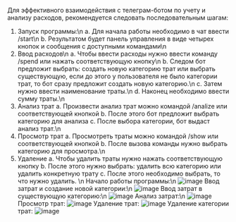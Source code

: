   Для эффективного взаимодействия с телеграм-ботом по учету и анализу расходов, рекомендуется следовать последовательным шагам:
1.	Запуск программы:\n
  a.	Для начала работы необходимо в чат ввести /start\n
  b.	Результатом будет панель управления в виде четырех кнопок и сообщения с доступными командами\n
2.	Ввод расходов\n
  a.	Чтобы ввести расходы нужно ввести команду /spend или нажать соответствующую кнопку\n
  b.	Следом бот предложит выбрать: создать новую категорию трат или выбрать существующую, если до этого у пользователя не было категории трат, то бот сразу предложит создать новую категорию.\n
  c.	Затем нужно ввести наименование траты.\n
  d.	Наконец необходимо ввести сумму траты.\n 
3.	Анализ трат
  a.	Произвести анализ трат можно командой /analize или соответствующей кнопкой
  b.	После этого бот предложит выбрать категорию для анализа
  c.	После выбора категории, бот выдаст анализ трат.\n
4.	Просмотр трат
  a.	Просмотреть траты можно командой /show или соответствующей кнопкой
  b.	После вызова команды нужно выбрать категорию для просмотра.\n
5.	Удаление
  a.	Чтобы удалить траты нужно нажать соответствующую кнопку
  b.	После этого нужно выбрать: удалить всю категорию или удалить конкретную трату
  c.	После этого необходимо выбрать, то что нужно удалить. \n
Начало работы программы:\n
![image](https://github.com/ogdura/tgBotAnalize/assets/106813830/38a359c2-c51f-4d75-b947-47039d772782)
Ввод затрат и создание новой категории:\n
![image](https://github.com/ogdura/tgBotAnalize/assets/106813830/e8fbcc22-dd2a-46c3-a19f-c7bb06baf4e9)
Ввод затрат в существующую категорию:\n
![image](https://github.com/ogdura/tgBotAnalize/assets/106813830/7239cd11-2eb7-409c-bbcd-f9919b9a4d64)
Анализ затрат:\n
![image](https://github.com/ogdura/tgBotAnalize/assets/106813830/2103df1c-25d5-432f-8d05-9f9d72792498)
Просмотр трат:
![image](https://github.com/ogdura/tgBotAnalize/assets/106813830/b981cccc-cbe6-45e3-8d94-0a9d3e648acd)
Удаление трат:
![image](https://github.com/ogdura/tgBotAnalize/assets/106813830/7e09a113-cd73-4f3b-90f5-57cc4a759036)
Удаление категории трат:
![image](https://github.com/ogdura/tgBotAnalize/assets/106813830/cb0b8454-38c6-4103-80eb-d0e213d83076)
